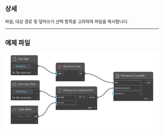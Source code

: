 ## 상세
파일, 대상 경로 및 덮어쓰기 선택 항목을 고려하여 파일을 복사합니다.
___
## 예제 파일

![CopyFile](./DSCore.IO.FileSystem.CopyFile_img.jpg)

